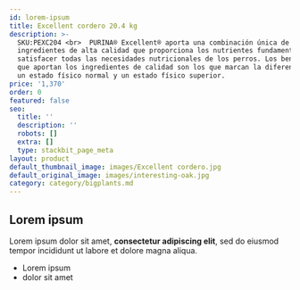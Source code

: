 ```yaml
---
id: lorem-ipsum
title: Excellent cordero 20.4 kg
description: >-
  SKU:PEXC204 <br>  PURINA® Excellent® aporta una combinación única de
  ingredientes de alta calidad que proporciona los nutrientes fundamentales para
  satisfacer todas las necesidades nutricionales de los perros. Los beneficios
  que aportan los ingredientes de calidad son los que marcan la diferencia entre
  un estado físico normal y un estado físico superior.
price: '1,370'
order: 0
featured: false
seo:
  title: ''
  description: ''
  robots: []
  extra: []
  type: stackbit_page_meta
layout: product
default_thumbnail_image: images/Excellent cordero.jpg
default_original_image: images/interesting-oak.jpg
category: category/bigplants.md
---
```

## Lorem ipsum

Lorem ipsum dolor sit amet, **consectetur adipiscing elit**, sed do eiusmod tempor incididunt ut labore et dolore magna aliqua.

- Lorem ipsum
- dolor sit amet
